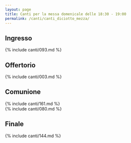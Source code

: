 ```yaml
---
layout: page
title: Canti per la messa domenicale delle 18:30 - 19:00
permalink: /canti/canti_diciotto_mezza/
---
```


## Ingresso
{% include canti/093.md %}   

## Offertorio
{% include canti/003.md %}   

## Comunione   
{% include canti/161.md %}   
{% include canti/080.md %}    

## Finale
{% include canti/144.md %}   

